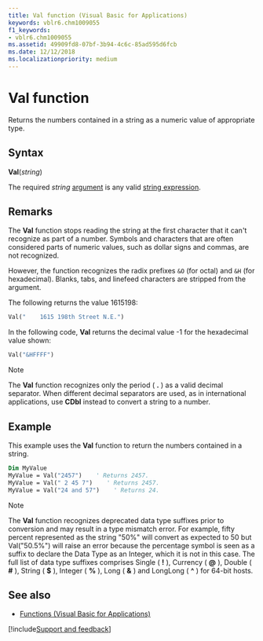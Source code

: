 ```yaml
---
title: Val function (Visual Basic for Applications)
keywords: vblr6.chm1009055
f1_keywords:
- vblr6.chm1009055
ms.assetid: 49909fd8-07bf-3b94-4c6c-85ad595d6fcb
ms.date: 12/12/2018
ms.localizationpriority: medium
---
```



# Val function

Returns the numbers contained in a string as a numeric value of appropriate type.

## Syntax

**Val**(_string_)

The required _string_ [argument](../../Glossary/vbe-glossary.md#argument) is any valid [string expression](../../Glossary/vbe-glossary.md#string-expression).

## Remarks

The **Val** function stops reading the string at the first character that it can't recognize as part of a number. Symbols and characters that are often considered parts of numeric values, such as dollar signs and commas, are not recognized.

However, the function recognizes the radix prefixes `&O` (for octal) and `&H` (for hexadecimal). Blanks, tabs, and linefeed characters are stripped from the argument.

The following returns the value 1615198:

```vb
Val("    1615 198th Street N.E.")
```

In the following code, **Val** returns the decimal value -1 for the hexadecimal value shown:

```vb
Val("&HFFFF")
```

> [!NOTE] 
> The **Val** function recognizes only the period ( **.** ) as a valid decimal separator. When different decimal separators are used, as in international applications, use **CDbl** instead to convert a string to a number.

## Example

This example uses the **Val** function to return the numbers contained in a string.

```vb
Dim MyValue
MyValue = Val("2457")    ' Returns 2457.
MyValue = Val(" 2 45 7")    ' Returns 2457.
MyValue = Val("24 and 57")    ' Returns 24.
```

> [!NOTE] 
> The **Val** function recognizes deprecated data type suffixes prior to conversion and may result in a type mismatch error. For example, fifty percent represented as the string "50%" will convert as expected to 50 but Val("50.5%") will raise an error because the percentage symbol is seen as a suffix to declare the Data Type as an Integer, which it is not in this case. The full list of data type suffixes comprises Single ( **!** ), Currency ( **@** ), Double ( **#** ), String ( **$** ), Integer ( **%** ), Long ( **&** ) and LongLong ( **^** ) for 64-bit hosts.

## See also

- [Functions (Visual Basic for Applications)](../functions-visual-basic-for-applications.md)

[!include[Support and feedback](~/includes/feedback-boilerplate.md)]

